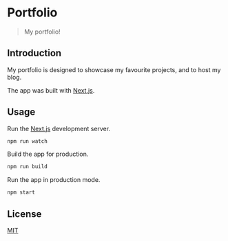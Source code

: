 # Portfolio

> My portfolio!

## Introduction

My portfolio is designed to showcase my favourite projects, and to host my blog.

The app was built with [Next.js](https://nextjs.org/).

## Usage

Run the [Next.js](https://nextjs.org/) development server.

```sh
npm run watch
```

Build the app for production.

```sh
npm run build
```

Run the app in production mode.

```sh
npm start
```

## License

[MIT](LICENSE)
